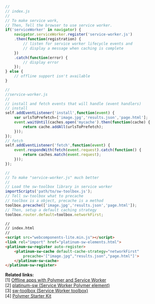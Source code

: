 ```js
//
// index.js
//
// To make service work,
// Then, Tell the browser to use service worker.
if('serviceWorker' in navigator) {
	navigator.serviceWorker.register('service-worker.js')
	.then(function(registration) {
		// listen for service worker lifecycle events and
		// display a message when caching is complete
	})
	.catch(function(error) {
		// display error
	});
} else {
	// offline support isn't available
}

//
//service-worker.js
//
// install and fetch events that will handle (event handlers)
// install
self.addEventListener('install',function(event) {
	var urlsToPrefetch=['image.jpg','results.json','page.html'];
	event.waitUntil(caches.open('mycache').then(function(cache) {
		return cache.addAll(urlsToPrefetch);
	}));
});
// fetch
self.addEventListener('fetch',function(event) {
	event.respondWith(fetch(event.request).catch(function() {
		return caches.match(event.request);
	}));
});

//
// To make "service-worker.js" much better
//
// Load the sw-toolbox library in service worker
importScripts('path/to/sw-toolbox.js');
// Tell sw-toolbox what to precache
// toolbox is a object, precache is a method
toolbox.precache(['image.jpg','results.json','page.html']);
// Then, setup a default caching strategy
toolbox.router.default=toolbox.networkFirst;
```
```html
//
// index.html
//
<script src="webcomponents-lite.min.js"></script>
<link rel="import" href="platinum-sw-elements.html">
<platinum-sw-register auto-register>
	<platinum-sw-cache default-cache-strategy="networkFirst"
		precache='["image.jpg","results.json","page.html"]'>
	</platinum-sw-cache>
</platinum-sw-register>
```
<b>Related links:</b><br>
[1] <a href="https://youtu.be/xDjaHuX356M">Offline apps with Polymer and Service Worker</a><br>
[2] <a href="https://github.com/PolymerElements/platinum-sw">platinum-sw (Service Worker Polymer element)</a><br>
[3] <a href="https://github.com/googlechrome/sw-toolbox">sw-toolbox (Service Worker toolbox)</a><br>
[4] <a href="https://github.com/PolymerElements/polymer-starter-kit">Polymer Starter Kit</a><br>
